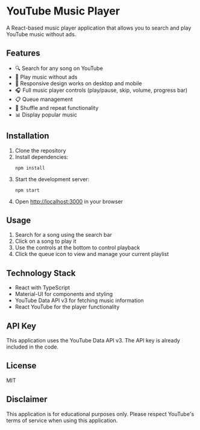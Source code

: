 # YouTube Music Player

A React-based music player application that allows you to search and play YouTube music without ads.

## Features

- 🔍 Search for any song on YouTube
- 🎵 Play music without ads
- 📱 Responsive design works on desktop and mobile
- 🎧 Full music player controls (play/pause, skip, volume, progress bar)
- 📋 Queue management
- 🔄 Shuffle and repeat functionality
- 📊 Display popular music

## Installation

1. Clone the repository
2. Install dependencies:
   ```
   npm install
   ```
3. Start the development server:
   ```
   npm start
   ```
4. Open [http://localhost:3000](http://localhost:3000) in your browser

## Usage

1. Search for a song using the search bar
2. Click on a song to play it
3. Use the controls at the bottom to control playback
4. Click the queue icon to view and manage your current playlist

## Technology Stack

- React with TypeScript
- Material-UI for components and styling
- YouTube Data API v3 for fetching music information
- React YouTube for the player functionality

## API Key

This application uses the YouTube Data API v3. The API key is already included in the code.

## License

MIT

## Disclaimer

This application is for educational purposes only. Please respect YouTube's terms of service when using this application.
